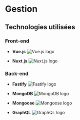 # Gestion

## Technologies utilisées

### Front-end
- **Vue.js**
  ![Vue.js logo](https://upload.wikimedia.org/wikipedia/commons/6/63/Vue.js_Logo_2.svg)
  
- **Nuxt.js**
  ![Nuxt.js logo](https://nuxtjs.org/logos/nuxtjs-portrait.svg)

### Back-end
- **Fastify**
  ![Fastify logo](https://fastify.io/img/logo.svg)
  
- **MongoDB**
  ![MongoDB logo](https://www.mongodb.com/assets/images/global/brand/logo/mongodb-logo-512x512.png)
  
- **Mongoose**
  ![Mongoose logo](https://mongoosejs.com/docs/images/mongoose5_62x62.png)

- **GraphQL**
  ![GraphQL logo](https://upload.wikimedia.org/wikipedia/commons/0/0e/GraphQL_Logo.svg)
